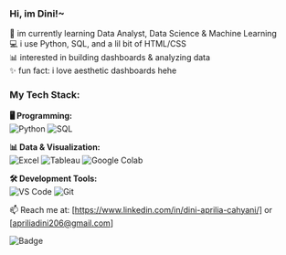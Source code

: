 ### Hi, im Dini!~

🌱 im currently learning Data Analyst, Data Science & Machine Learning  
💻 i use Python, SQL, and a lil bit of HTML/CSS  
📊 interested in building dashboards & analyzing data  
✨ fun fact: i love aesthetic dashboards hehe

### My Tech Stack:
**🖥️ Programming:**  
![Python](https://img.shields.io/badge/Python-3776AB?style=flat&logo=python&logoColor=white)
![SQL](https://img.shields.io/badge/SQL-003B57?style=flat&logo=postgresql&logoColor=white)

**📊 Data & Visualization:**  
![Excel](https://img.shields.io/badge/Excel-217346?style=flat&logo=microsoft-excel&logoColor=white)
![Tableau](https://img.shields.io/badge/Tableau-E97627?style=flat&logo=tableau&logoColor=white)
![Google Colab](https://img.shields.io/badge/Google%20Colab-F9AB00?style=flat&logo=googlecolab&logoColor=white)

**🛠️ Development Tools:**  
![VS Code](https://img.shields.io/badge/VSCode-007ACC?style=flat&logo=visualstudiocode&logoColor=white)
![Git](https://img.shields.io/badge/Git-F05032?style=flat&logo=git&logoColor=white)

📫 Reach me at: [https://www.linkedin.com/in/dini-aprilia-cahyani/] or [apriliadini206@gmail.com]

![Badge](https://img.shields.io/badge/🍓-Strawberry_Coder-pink)
